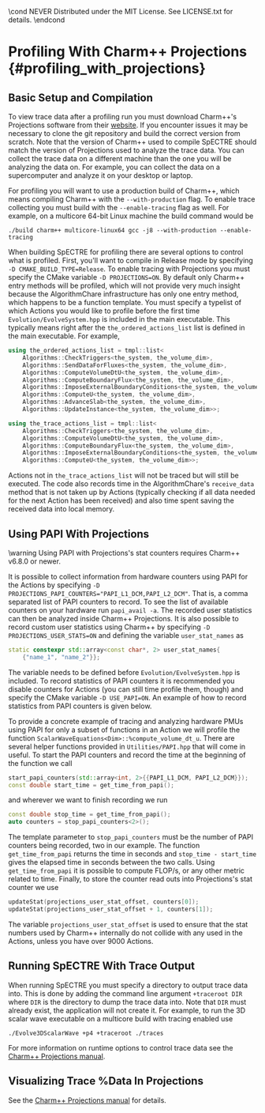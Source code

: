 \cond NEVER
Distributed under the MIT License.
See LICENSE.txt for details.
\endcond
# Profiling With Charm++ Projections {#profiling_with_projections}

## Basic Setup and Compilation

To view trace data after a profiling run you must download Charm++'s
Projections software from their [website](http://charm.cs.illinois.edu/).
If you encounter issues it may
be necessary to clone the git repository and build the correct version
from scratch. Note that the version of Charm++ used to compile SpECTRE
should match the version of Projections used to analyze the trace data.
You can collect the trace data on a different machine than the one you
will be analyzing the data on. For example, you can collect the data on
a supercomputer and analyze it on your desktop or laptop.

For profiling you will want to use a production build of Charm++, which
means compiling Charm++ with the `--with-production` flag. To enable trace
collecting you must build with the `--enable-tracing` flag as well. For
example, on a multicore 64-bit Linux machine the build command would be
``` shell
./build charm++ multicore-linux64 gcc -j8 --with-production --enable-tracing
```

When building SpECTRE for profiling there are several options to control
what is profiled. First, you'll want to compile in Release mode by specifying
`-D CMAKE_BUILD_TYPE=Release`. To enable tracing with Projections you must
specify the CMake variable `-D PROJECTIONS=ON`. By default only Charm++ entry
methods will be profiled, which will not provide very much insight because
the AlgorithmChare infrastructure has only one entry method, which happens to
be a function template. You must specify a typelist of which Actions you would
like to profile before the first time `Evolution/EvolveSystem.hpp` is included
in the main executable. This typically means right after the
`the_ordered_actions_list` list is defined in the main executable. For example,

```cpp
using the_ordered_actions_list = tmpl::list<
    Algorithms::CheckTriggers<the_system, the_volume_dim>,
    Algorithms::SendDataForFluxes<the_system, the_volume_dim>,
    Algorithms::ComputeVolumeDtU<the_system, the_volume_dim>,
    Algorithms::ComputeBoundaryFlux<the_system, the_volume_dim>,
    Algorithms::ImposeExternalBoundaryConditions<the_system, the_volume_dim>,
    Algorithms::ComputeU<the_system, the_volume_dim>,
    Algorithms::AdvanceSlab<the_system, the_volume_dim>,
    Algorithms::UpdateInstance<the_system, the_volume_dim>>;

using the_trace_actions_list = tmpl::list<
    Algorithms::CheckTriggers<the_system, the_volume_dim>,
    Algorithms::ComputeVolumeDtU<the_system, the_volume_dim>,
    Algorithms::ComputeBoundaryFlux<the_system, the_volume_dim>,
    Algorithms::ImposeExternalBoundaryConditions<the_system, the_volume_dim>,
    Algorithms::ComputeU<the_system, the_volume_dim>>;
```

Actions not in `the_trace_actions_list` will not be traced but will still be
executed. The code also records time in the AlgorithmChare's `receive_data`
method that is
not taken up by Actions (typically checking if all data needed for the next
Action has been received) and also time spent saving the received data into
local memory.

## Using PAPI With Projections

\warning Using PAPI with Projections's stat counters requires Charm++ v6.8.0
or newer.

It is possible to collect information from hardware counters using PAPI
for the Actions by specifying
`-D PROJECTIONS_PAPI_COUNTERS="PAPI_L1_DCM,PAPI_L2_DCM"`. That is, a comma
separated list of PAPI counters to record. To see the list of available counters
on your hardware run `papi_avail -a`. The recorded user statistics can then be
analyzed inside Charm++ Projections. It is also possible to record custom user
statistics using Charm++ by specifying `-D PROJECTIONS_USER_STATS=ON` and
defining the variable `user_stat_names` as

```cpp
static constexpr std::array<const char*, 2> user_stat_names{
    {"name_1", "name_2"}};
```

The variable needs to be defined before `Evolution/EvolveSystem.hpp` is
included. To record statistics of PAPI counters it is recommended you disable
counters for Actions (you can still time profile them, though) and specify the
CMake variable `-D USE_PAPI=ON`. An example of how to record statistics from
PAPI counters is given below.

To provide a concrete example of tracing and analyzing hardware PMUs using PAPI
for only a subset of functions in an Action we will profile the function
`ScalarWaveEquations<Dim>::%compute_volume_dt_u`. There are several helper
functions provided in `Utilities/PAPI.hpp` that will come in useful. To start
the PAPI counters and record the time at the beginning of the function we call

```cpp
start_papi_counters(std::array<int, 2>{{PAPI_L1_DCM, PAPI_L2_DCM}});
const double start_time = get_time_from_papi();
```

and wherever we want to finish recording we run

```cpp
const double stop_time = get_time_from_papi();
auto counters = stop_papi_counters<2>();
```

The template parameter to `stop_papi_counters` must be the number of PAPI
counters being recorded, two in our example. The function `get_time_from_papi`
returns the time in seconds and `stop_time - start_time` gives the elapsed time
in seconds between the two calls. Using `get_time_from_papi` it is possible to
compute FLOP/s, or any other metric related to time. Finally, to store the
counter read outs into Projections's stat counter we use

```cpp
updateStat(projections_user_stat_offset, counters[0]);
updateStat(projections_user_stat_offset + 1, counters[1]);
```

The variable `projections_user_stat_offset` is used to ensure that the stat
numbers used by Charm++ internally do not collide with any used in the Actions,
unless you have over 9000 Actions.

## Running SpECTRE With Trace Output

When running SpECTRE you must specify a directory to output trace data into.
This is done by adding the command line argument `+traceroot DIR` where `DIR` is
the directory to dump the trace data into. Note that `DIR` must already exist,
the application will not create it.
For example, to run the 3D scalar wave executable on a multicore build with
tracing enabled use

```shell
./Evolve3DScalarWave +p4 +traceroot ./traces
```

For more information on runtime options to
control trace data see the
[Charm++ Projections manual](http://charm.cs.illinois.edu/manuals/html/projections/1.html).

## Visualizing Trace %Data In Projections

See the [Charm++ Projections manual](http://charm.cs.illinois.edu/manuals/html/projections/2.html)
for details.
